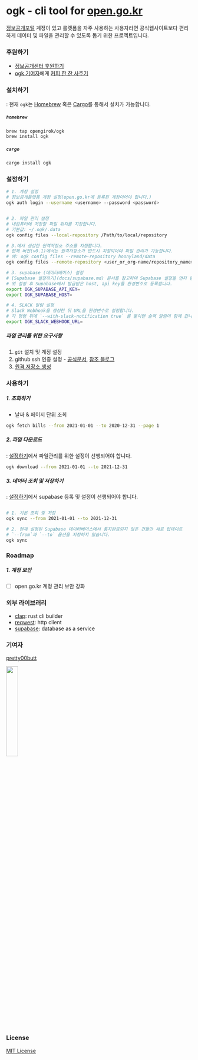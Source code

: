 # ogk - cli tool for [open.go.kr](https://open.go.kr)
[정보공개포털](https://open.go.kr) 계정이 있고 를랫폼을 자주 사용하는 사용자라면 공식웹사이트보다 편리하게 데이터 및 파일을 관리할 수 있도록 돕기 위한 프로젝트입니다.


### 후원하기
- [정보공개센터 후원하기](https://www.opengirok.or.kr/)
- [ogk 기여자](https://hoony.land)에게 [커피 한 잔 사주기](https://www.buymeacoffee.com/pretty00butt)


### 설치하기
: 현재 `ogk`는 [Homebrew](https://brew.sh/) 혹은 [Cargo](https://doc.rust-lang.org/cargo/getting-started/installation.html)를 통해서 설치가 가능합니다.

##### `homebrew`

```bash
brew tap opengirok/ogk
brew install ogk
```

##### `cargo`

```bash
cargo install ogk
```

### 설정하기

```bash
# 1. 계정 설정
# 정보공개플랫폼 계정 설정(open.go.kr에 등록된 계정이어야 합니다.)
ogk auth login --username <username> --password <password>


# 2. 파일 관리 설정
# 내컴퓨터에 저장할 파일 위치를 지정합니다.
# 기본값: ~/.ogk/.data
ogk config files --local-repository /Path/to/local/repository

# 3.에서 생성한 원격저장소 주소를 지정합니다.
# 현재 버전(v0.1)에서는 원격저장소가 반드시 지정되어야 파일 관리가 가능합니다.
# 예: ogk config files --remote-repository hoonyland/data
ogk config files --remote-repository <user_or_org-name/repository_name>

# 3. supabase (데이터베이스) 설정
# [Supabase 설정하기](docs/supabase.md) 문서를 참고하여 Supabase 설정을 먼저 완료하시길 바랍니다.
# 위 설정 후 Supabase에서 발급받은 host, api key를 환경변수로 등록합니다.
export OGK_SUPABASE_API_KEY=
export OGK_SUPABASE_HOST=

# 4. SLACK 알림 설정
# Slack Webhook을 생성한 뒤 URL을 환경변수로 설정합니다.
# 각 명령 뒤에 `--with-slack-notification true` 를 붙이면 슬랙 알림이 함께 갑니다.
export OGK_SLACK_WEBHOOK_URL=

```

##### 파일 관리를 위한 요구사항

1. `git` 설치 및 계정 설정
2. github ssh 인증 설정 - [공식문서](https://docs.github.com/en/authentication/connecting-to-github-with-ssh), [참조 블로그](https://devocean.sk.com/blog/techBoardDetail.do?ID=163311)
3. [원격 저장소 생성](https://github.com/new)


### 사용하기

##### 1. 조회하기

- 날짜 & 페이지 단위 조회
```bash
ogk fetch bills --from 2021-01-01 --to 2020-12-31 --page 1
```

##### 2. 파일 다운로드
: [설정하기](#설정하기)에서 파일관리를 위한 설정이 선행되어야 합니다.

```bash
ogk download --from 2021-01-01 --to 2021-12-31
```

##### 3. 데이터 조회 및 저장하기
: [설정하기](#설정하기)에서 supabase 등록 및 설정이 선행되어야 합니다.

```bash

# 1. 기본 조회 및 저장
ogk sync --from 2021-01-01 --to 2021-12-31

# 2. 현재 설정된 Supabase 데이터베이스에서 통지완료되지 않은 건들만 새로 업데이트
# `--from`과 `--to` 옵션을 지정하지 않습니다.
ogk sync
```

### Roadmap

##### 1. 계정 보안
- [ ] open.go.kr 계정 관리 보안 강화

### 외부 라이브러리
- [clap](https://docs.rs/clap/3.0.0-beta.2/clap): rust cli builder
- [reqwest](https://docs.rs/reqwest/0.10.10/reqwest): http client
- [supabase](https://supabase.io): database as a service

### 기여자
 
[pretty00butt](hoony.land)

<a href="https://www.buymeacoffee.com/pretty00butt" target="_blank">
<img src="https://user-images.githubusercontent.com/1366161/156967861-490ed2cb-fa3c-4ef1-acee-6b7649ccdcf9.png" width="25%" />
</a>
 
### License

[MIT License](LICENSE)
